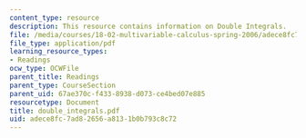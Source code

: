 ```yaml
---
content_type: resource
description: This resource contains information on Double Integrals.
file: /media/courses/18-02-multivariable-calculus-spring-2006/adece8fc7ad82656a8131b0b793c8c72_double_integrals.pdf
file_type: application/pdf
learning_resource_types:
- Readings
ocw_type: OCWFile
parent_title: Readings
parent_type: CourseSection
parent_uid: 67ae370c-f433-8938-d073-ce4bed07e885
resourcetype: Document
title: double_integrals.pdf
uid: adece8fc-7ad8-2656-a813-1b0b793c8c72
---
```

